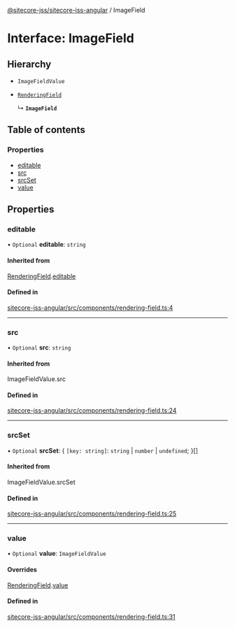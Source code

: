 [@sitecore-jss/sitecore-jss-angular](../README.md) / ImageField

# Interface: ImageField

## Hierarchy

- `ImageFieldValue`

- [`RenderingField`](RenderingField.md)

  ↳ **`ImageField`**

## Table of contents

### Properties

- [editable](ImageField.md#editable)
- [src](ImageField.md#src)
- [srcSet](ImageField.md#srcset)
- [value](ImageField.md#value)

## Properties

### editable

• `Optional` **editable**: `string`

#### Inherited from

[RenderingField](RenderingField.md).[editable](RenderingField.md#editable)

#### Defined in

[sitecore-jss-angular/src/components/rendering-field.ts:4](https://github.com/Sitecore/jss/blob/16ece717c/packages/sitecore-jss-angular/src/components/rendering-field.ts#L4)

___

### src

• `Optional` **src**: `string`

#### Inherited from

ImageFieldValue.src

#### Defined in

[sitecore-jss-angular/src/components/rendering-field.ts:24](https://github.com/Sitecore/jss/blob/16ece717c/packages/sitecore-jss-angular/src/components/rendering-field.ts#L24)

___

### srcSet

• `Optional` **srcSet**: { `[key: string]`: `string` \| `number` \| `undefined`;  }[]

#### Inherited from

ImageFieldValue.srcSet

#### Defined in

[sitecore-jss-angular/src/components/rendering-field.ts:25](https://github.com/Sitecore/jss/blob/16ece717c/packages/sitecore-jss-angular/src/components/rendering-field.ts#L25)

___

### value

• `Optional` **value**: `ImageFieldValue`

#### Overrides

[RenderingField](RenderingField.md).[value](RenderingField.md#value)

#### Defined in

[sitecore-jss-angular/src/components/rendering-field.ts:31](https://github.com/Sitecore/jss/blob/16ece717c/packages/sitecore-jss-angular/src/components/rendering-field.ts#L31)
